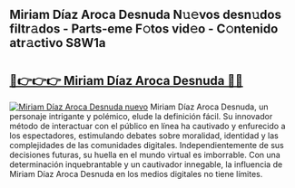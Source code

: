 ## Miriam Díaz Aroca Desnuda N𝚞𝚎vos desn𝚞dos filtr𝚊dos - Parts-eme F𝚘tos vid𝚎o - C𝚘ntenido atr𝚊ctivo S8W1a

# <h2><a href="http://mb44a9.tromn.icu/?c=Miriam+D%c3%adaz+Aroca+Desnuda">🔗👉👉👉 Miriam Díaz Aroca Desnuda 🔗🔗</a></h2>

[![Miriam Díaz Aroca Desnuda nuevo](https://i.imgur.com/pEAQMta.gif)](http://mb44a9.tromn.icu/?c=Miriam+D%c3%adaz+Aroca+Desnuda)
Miriam Díaz Aroca Desnuda, un personaje intrigante y polémico, elude la definición fácil. Su innovador método de interactuar con el público en línea ha cautivado y enfurecido a los espectadores, estimulando debates sobre moralidad, identidad y las complejidades de las comunidades digitales. Independientemente de sus decisiones futuras, su huella en el mundo virtual es imborrable. Con una determinación inquebrantable y un cautivador innegable, la influencia de Miriam Díaz Aroca Desnuda en los medios digitales no tiene límites.

